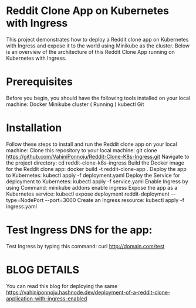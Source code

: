 
# Reddit Clone App on Kubernetes with Ingress

This project demonstrates how to deploy a Reddit clone app on Kubernetes with Ingress and expose it to the world using Minikube as the cluster. Below is an overview of the architecture of this Reddit Clone App running on Kubernetes with Ingress.



# Prerequisites

Before you begin, you should have the following tools installed on your local machine:
Docker
Minikube cluster ( Running )
kubectl
Git

# Installation

Follow these steps to install and run the Reddit clone app on your local machine:
Clone this repository to your local machine: git clone https://github.com/VahiniPonnoju/Reddit-Clone-K8s-Ingress.git
Navigate to the project directory: cd reddit-clone-k8s-ingress
Build the Docker image for the Reddit clone app: docker build -t reddit-clone-app .
Deploy the app to Kubernetes: kubectl apply -f deployment.yaml
Deploy the Service for deployment to Kubernetes: kubectl apply -f service.yaml
Enable Ingress by using Command: minikube addons enable ingress
Expose the app as a Kubernetes service: kubectl expose deployment reddit-deployment --type=NodePort --port=3000
Create an Ingress resource: kubectl apply -f ingress.yaml

# Test Ingress DNS for the app:

Test Ingress by typing this command: curl http://domain.com/test

# BLOG DETAILS

You can read this blog for deploying the same https://vahiniponnoju.hashnode.dev/deployment-of-a-reddit-clone-application-with-ingress-enabled
